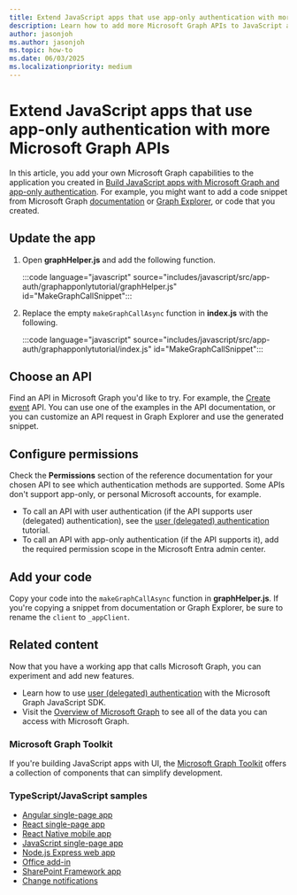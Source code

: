 ```yaml
---
title: Extend JavaScript apps that use app-only authentication with more Microsoft Graph APIs
description: Learn how to add more Microsoft Graph APIs to JavaScript apps
author: jasonjoh
ms.author: jasonjoh
ms.topic: how-to
ms.date: 06/03/2025
ms.localizationpriority: medium
---
```


# Extend JavaScript apps that use app-only authentication with more Microsoft Graph APIs

<!-- cSpell:ignore graphapponlytutorial -->

In this article, you add your own Microsoft Graph capabilities to the application you created in [Build JavaScript apps with Microsoft Graph and app-only authentication](javascript-app-only.md). For example, you might want to add a code snippet from Microsoft Graph [documentation](/graph/api/overview) or [Graph Explorer](https://developer.microsoft.com/graph/graph-explorer), or code that you created.

## Update the app

1. Open **graphHelper.js** and add the following function.

    :::code language="javascript" source="includes/javascript/src/app-auth/graphapponlytutorial/graphHelper.js" id="MakeGraphCallSnippet":::

1. Replace the empty `makeGraphCallAsync` function in **index.js** with the following.

    :::code language="javascript" source="includes/javascript/src/app-auth/graphapponlytutorial/index.js" id="MakeGraphCallSnippet":::

## Choose an API

Find an API in Microsoft Graph you'd like to try. For example, the [Create event](/graph/api/user-post-events) API. You can use one of the examples in the API documentation, or you can customize an API request in Graph Explorer and use the generated snippet.

## Configure permissions

Check the **Permissions** section of the reference documentation for your chosen API to see which authentication methods are supported. Some APIs don't support app-only, or personal Microsoft accounts, for example.

- To call an API with user authentication (if the API supports user (delegated) authentication), see the [user (delegated) authentication](javascript.md) tutorial.
- To call an API with app-only authentication (if the API supports it), add the required permission scope in the Microsoft Entra admin center.

## Add your code

Copy your code into the `makeGraphCallAsync` function in **graphHelper.js**. If you're copying a snippet from documentation or Graph Explorer, be sure to rename the `client` to `_appClient`.

## Related content

Now that you have a working app that calls Microsoft Graph, you can experiment and add new features.

- Learn how to use [user (delegated) authentication](javascript.md) with the Microsoft Graph JavaScript SDK.
- Visit the [Overview of Microsoft Graph](/graph/overview) to see all of the data you can access with Microsoft Graph.

### Microsoft Graph Toolkit

If you're building JavaScript apps with UI, the [Microsoft Graph Toolkit](/graph/toolkit/overview) offers a collection of components that can simplify development.

### TypeScript/JavaScript samples

- [Angular single-page app](https://github.com/microsoftgraph/msgraph-training-angularspa)
- [React single-page app](https://github.com/microsoftgraph/msgraph-training-reactspa)
- [React Native mobile app](https://github.com/microsoftgraph/msgraph-training-react-native)
- [JavaScript single-page app](https://github.com/microsoftgraph/msgraph-training-javascriptspa)
- [Node.js Express web app](https://github.com/microsoftgraph/msgraph-training-nodeexpressapp)
- [Office add-in](https://github.com/microsoftgraph/msgraph-training-office-addin)
- [SharePoint Framework app](https://github.com/microsoftgraph/msgraph-training-spfx)
- [Change notifications](https://github.com/microsoftgraph/nodejs-webhooks-sample)
